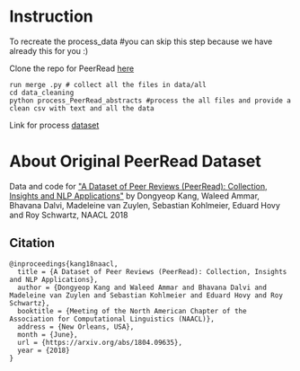 # Instruction

To recreate the process_data #you can skip this step because we have already this for you :)

Clone the repo for PeerRead [here]()

```
run merge .py # collect all the files in data/all
cd data_cleaning
python process_PeerRead_abstracts #process the all files and provide a clean csv with text and all the data
```

Link for process [dataset](./process_data/)  

# About Original PeerRead Dataset
Data and code for ["A Dataset of Peer Reviews (PeerRead): Collection, Insights and NLP Applications"](https://arxiv.org/abs/1804.09635) by Dongyeop Kang, Waleed Ammar, Bhavana Dalvi, Madeleine van Zuylen, Sebastian Kohlmeier, Eduard Hovy and Roy Schwartz, NAACL 2018

## Citation
    
    @inproceedings{kang18naacl,
      title = {A Dataset of Peer Reviews (PeerRead): Collection, Insights and NLP Applications},
      author = {Dongyeop Kang and Waleed Ammar and Bhavana Dalvi and Madeleine van Zuylen and Sebastian Kohlmeier and Eduard Hovy and Roy Schwartz},
      booktitle = {Meeting of the North American Chapter of the Association for Computational Linguistics (NAACL)},
      address = {New Orleans, USA},
      month = {June},
      url = {https://arxiv.org/abs/1804.09635},
      year = {2018}
    }